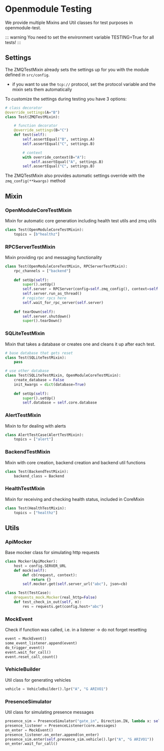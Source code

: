 # Openmodule Testing
We provide multiple Mixins and Util classes for test purposes in openmodule-test.

::: warning
You need to set the environment variable TESTING=True for all tests!
:::


## Settings

The ZMQTestMixin already sets the settings up for you with the module defined in `src/config`.
* if you want to use the `tcp://` protocol, set the protocol variable and the mixin sets them automatically

To customize the settings during testing you have 3 options:

```python
# class decorator
@override_settings(A="B")
class Test(ZMQTestMixin):

    # function decorator
    @override_settings(B="C")
    def test(self):
        self.assertEqual("B", settings.A)
        self.assertEqual("C", settings.B)

        # context
        with override_context(B="A"):
            self.assertEqual("A", settings.B)
        self.assertEqual("C", settings.B)
```

The ZMQTestMixin also provides automatic settings override with the `zmq_config(**kwargs)` method

## Mixin
### OpenModuleCoreTestMixin 
Mixin for automatic core generation including health test utils and zmq utils 

```python
class Test(OpenModuleCoreTestMixin):
    topics = [b"healthz"]
```

### RPCServerTestMixin
Mixin providing rpc and messaging functionality 
```python
class Test(OpenModuleCoreTestMixin, RPCServerTestMixin):
    rpc_channels = ["backend"]
    
    def setUp(self):
        super().setUp()
        self.server = RPCServer(config=self.zmq_config(), context=self.zmq_context())
        self.server.run_as_thread()
        # register rpcs here
        self.wait_for_rpc_server(self.server)
    
    def tearDown(self):
        self.server.shutdown()
        super().tearDown()
```

### SQLiteTestMixin 
Mixin that takes a database or creates one and cleans it up after each test.
```python
# base database that gets reset
class Test(SQLiteTestMixin):
    pass

# use other database
class Test(SQLiteTestMixin, OpenModuleCoreTestMixin):
    create_database = False
    init_kwargs = dict(database=True)
    
    def setUp(self):
        super().setUp()
        self.database = self.core.database
```

### AlertTestMixin 
Mixin to for dealing with alerts
```python
class AlertTestCase(AlertTestMixin):
    topics = ["alert"]
```
    
### BackendTestMixin 
Mixin with core creation, backend creation and backend util functions
```python
class Test(BackendTestMixin):
    backend_class = Backend
```

### HealthTestMixin 
Mixin for receiving and checking health status, included in CoreMixin
```python
class Test(HealthTestMixin):
    topics = ["healthz"]
```


## Utils
### ApiMocker 
Base mocker class for simulating http requests
```python
class Mocker(ApiMocker):
    host = config.SERVER_URL
    def mock(self):
        def cb(request, context):
            return {}
        self.mocker.get(self.server_url("abc"), json=cb)

class Test(TestCase):
    @requests_mock.Mocker(real_http=False)
    def test_check_in_out(self, m):
        res = requests.get(config.host+"abc")
```

### MockEvent 
Check if function was called, i.e. in a listener -> do not forget resetting
```python
event = MockEvent()
some_event_listener.append(event)
do_trigger_event()
event.wait_for_call()
event.reset_call_count()
```

### VehicleBuilder 
Util class for generating vehicles
```python
vehicle = VehicleBuilder().lpr("A", "G ARIVO1")
```

### PresenceSimulator 
Util class for simulating presence messages
```python
presence_sim = PresenceSimulator("gate_in", Direction.IN, lambda x: self.zmq_client.send(b"presence", x))
presence_listener = PresenceListener(core.messages)
on_enter = MockEvent()
presence_listener.on_enter.append(on_enter)
presence_sim.enter(self.presence_sim.vehicle().lpr("A", "G ARIVO1"))
on_enter.wait_for_call()
```